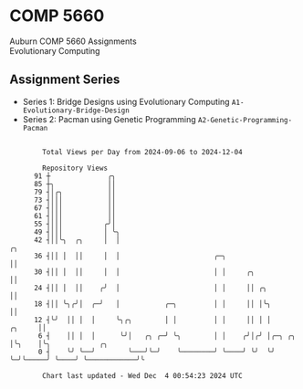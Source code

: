 # COMP 5660
Auburn COMP 5660 Assignments  
Evolutionary Computing

## Assignment Series
- Series 1: Bridge Designs using Evolutionary Computing `A1-Evolutionary-Bridge-Design`
- Series 2: Pacman using Genetic Programming `A2-Genetic-Programming-Pacman`

```

        Total Views per Day from 2024-09-06 to 2024-12-04

        Repository Views
      91 ┼              ╭╮
      85 ┼╮             ││
      79 ┤│╭╮           ││
      73 ┤│││           ││
      67 ┤│││           ││
      61 ┤│││           ││
      55 ┤│││          ╭╯│
      49 ┤│││          │ ╰╮
      42 ┤││╰╮  ╭╮     │  │                                                       ╭╮
      36 ┤││ │  ││     │  │                       ╭─╮                             ││
      30 ┤││ │  ││     │  │                       │ │     ╭╮                      ││
      24 ┤││ │  ││    ╭╯  │                       │ │     ││ ╭╮                   ││
      18 ┤││ ╰╮╭╯│  ╭─╯   │           ╭─╮         │ │     ││ │╰╮                  ││
      12 ┤╰╯  ││ │  │     ╰╮╭╮        │ │         │ │     ││ │ │           ╭╮     ││
       6 ┤    ││ │  │      ╰╯│   ╭╮ ╭─╯ ╰╮        │ │    ╭╯│╭╯ │╭─╮ ╭╮     │╰╮    │╰╮            ╭╮
       0 ┤    ╰╯ ╰──╯        ╰───╯╰─╯    ╰────────╯ ╰────╯ ╰╯  ╰╯ ╰─╯╰─────╯ ╰────╯ ╰────────────╯╰

        Chart last updated - Wed Dec  4 00:54:23 2024 UTC
        
```
